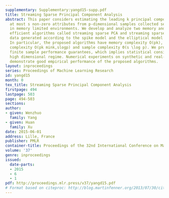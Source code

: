 ```yaml
---
supplementary: Supplementary:yangd15-supp.pdf
title: Streaming Sparse Principal Component Analysis
abstract: This paper considers estimating the leading k principal components with
  at most s non-zero attributes from p-dimensional samples collected sequentially
  in memory limited environments. We develop and analyze two memory and computational
  efficient algorithms called streaming sparse PCA and streaming sparse ECA for analyzing
  data generated according to the spike model and the elliptical model respectively.
  In particular, the proposed algorithms have memory complexity O(pk), computational
  complexity O(pk mink,slogp) and sample complexity Θ(s \log p). We provide their
  finite sample performance guarantees, which implies statistical consistency in the
  high dimensional regime. Numerical experiments on synthetic and real-world datasets
  demonstrate good empirical performance of the proposed algorithms.
layout: inproceedings
series: Proceedings of Machine Learning Research
id: yangd15
month: 0
tex_title: Streaming Sparse Principal Component Analysis
firstpage: 494
lastpage: 503
page: 494-503
sections: 
author:
- given: Wenzhuo
  family: Yang
- given: Huan
  family: Xu
date: 2015-06-01
address: Lille, France
publisher: PMLR
container-title: Proceedings of the 32nd International Conference on Machine Learning
volume: '37'
genre: inproceedings
issued:
  date-parts:
  - 2015
  - 6
  - 1
pdf: http://proceedings.mlr.press/v37/yangd15.pdf
# Format based on citeproc: http://blog.martinfenner.org/2013/07/30/citeproc-yaml-for-bibliographies/
---
```


